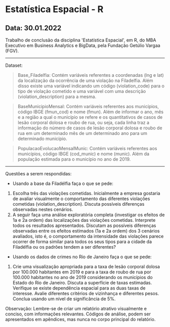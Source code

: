 # Estatística Espacial - R


Data: 30.01.2022
---------------------------------------------------

Trabalho de conclusão da disciplina 'Estatística Espacial', em R, do MBA Executivo em Business Analytics e BigData, pela Fundação Getúlio Vargaa (FGV).


------------  
Dataset:  
> Base_Filadelfia:
Contém variáveis referentes a coordenadas (lng e lat) da localização da ocorrência de uma violação na Filadelfia. Além disso existe uma variável indicando um código (violation_code) para o tipo de violação cometido e uma variável com uma descrição (violation_description) para a mesma.   

  
> BaseMunicipioMensal:
Contém variáveis referentes aos municípios, código IBGE (fmun_cod) e nome (fmun). Além de informar o ano, mês e a região a qual o município se refere e os quantitativos de casos de lesão corporal dolosa e roubo de rua, ou seja, cada linha traz a informação do número de casos de lesão corporal dolosa e roubo de rua em um determinado mês de um determinado ano para um determinado município.  
   
> PopulacaoEvolucaoMensalMunic:
Contém variáveis referentes aos municípios, código IBGE (cod_munic) e nome (munic). Além da população estimada para o município no ano de 2019.

------------

Questões a serem respondidas:   

- Usando a base da Filadélfia faça o que se pede:

1) Escolha três das violações cometidas. Inicialmente a empresa gostaria de avaliar visualmente o comportamento das diferentes violações cometidas (violation_description). Discuta possíveis diferenças observadas nestes cenários.  
2) A seguir faça uma análise exploratória completa (investigar os efeitos de 1a e 2a ordem) das localizações das violações cometidas. Interprete todos os resultados apresentados. Discutam as possíveis diferenças observadas entre os efeitos estimados (1a e 2a ordem) dos 3 cenários avaliados, isto é, o comportamento da intensidade das violações parece ocorrer de forma similar para todos os seus tipos para a cidade da Filadélfia ou os padrões tendem a ser diferentes?  

- Usando os dados de crimes no Rio de Janeiro faça o que se pede:

1) Crie uma visualização apropriada para a taxa de lesão corporal dolosa por 100.000 habitantes em 2019 e para a taxa de roubo de rua por 100.000 habitantes no ano de 2019 considerando os municípios do Estado do Rio de Janeiro. Discuta a superfície de taxas estimadas.  
Verifique se existe dependência espacial para as duas taxas de interesse. Avalie diferentes critérios de vizinhança e diferentes pesos. Conclua usando um nível de significância de 5%.
  

Observação: Lembre-se de criar um relatório atrativo visualmente e conciso, com informações relevantes. Códigos de análise, podem ser apresentados em apêndices, mas nunca no corpo principal do relatório.
